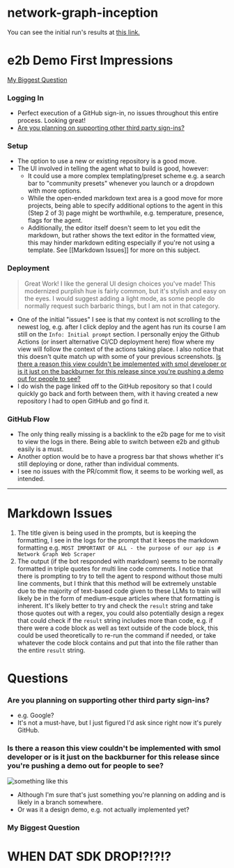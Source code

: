 # network-graph-inception

You can see the initial run's results at [this link.](https://github.com/jzanecook/network-graph-inception/pull/1)

# e2b Demo First Impressions

[My Biggest Question](#my-biggest-question)

### Logging In
- Perfect execution of a GitHub sign-in, no issues throughout this entire process. Looking great!
- [Are you planning on supporting other third party sign-ins?](#are-you-planning-on-supporting-other-third-party-sign-ins)

### Setup
- The option to use a new or existing repository is a good move.
- The UI involved in telling the agent what to build is good, however:
	- It could use a more complex templating/preset scheme e.g. a search bar to "community presets" whenever you launch or a dropdown with more options.
	- While the open-ended markdown text area is a good move for more projects, being able to specify additional options to the agent in this (Step 2 of 3) page might be worthwhile, e.g. temperature, presence, flags for the agent.
	- Additionally, the editor itself doesn't seem to let you edit the markdown, but rather shows the text editor in the formatted view, this may hinder markdown editing especially if you're not using a template. See [[Markdown Issues]] for more on this subject.

### Deployment

> Great Work!
> I like the general UI design choices you've made! This modernized purplish hue is fairly common, but it's stylish and easy on the eyes. I would suggest adding a light mode, as some people do normally request such barbaric things, but I am not in that category.

- One of the initial "issues" I see is that my context is not scrolling to the newest log, e.g. after I click deploy and the agent has run its course I am still on the `Info: Initial prompt` section. I personally enjoy the Github Actions (or insert alternative CI/CD deployment here) flow where my view will follow the context of the actions taking place. I also notice that this doesn't quite match up with some of your previous screenshots. [Is there a reason this view couldn't be implemented with smol developer or is it just on the backburner for this release since you're pushing a demo out for people to see?](#is-there-a-reason-this-view-couldnt-be-implemented-with-smol-developer-or-is-it-just-on-the-backburner-for-this-release-since-youre-pushing-a-demo-out-for-people-to-see)
- I do wish the page linked off to the GitHub repository so that I could quickly go back and forth between them, with it having created a new repository I had to open GitHub and go find it.

### GitHub Flow
- The only thing really missing is a backlink to the e2b page for me to visit to view the logs in there. Being able to switch between e2b and github easily is a must.
- Another option would be to have a progress bar that shows whether it's still deploying or done, rather than individual comments.
- I see no issues with the PR/commit flow, it seems to be working well, as intended.

---

# Markdown Issues
1. The title given is being used in the prompts, but is keeping the formatting, I see in the logs for the prompt that it keeps the markdown formatting e.g. `MOST IMPORTANT OF ALL - the purpose of our app is # Network Graph Web Scraper`
2. The output (if the bot responded with markdown) seems to be normally formatted in triple quotes for multi line code comments. I notice that there is prompting to try to tell the agent to respond without those multi line comments, but I think that this method will be extremely unstable due to the majority of text-based code given to these LLMs to train will likely be in the form of medium-esque articles where that formatting is inherent. It's likely better to try and check the `result` string and take those quotes out with a regex, you could also potentially design a regex that could check if the `result` string includes more than code, e.g. if there were a code block as well as text outside of the code block, this could be used theoretically to re-run the command if needed, or take whatever the code block contains and put that into the file rather than the entire `result` string.

# Questions

### Are you planning on supporting other third party sign-ins?
- e.g. Google?
- It's not a must-have, but I just figured I'd ask since right now it's purely GitHub.

### Is there a reason this view couldn't be implemented with smol developer or is it just on the backburner for this release since you're pushing a demo out for people to see?
![something like this](https://media.discordapp.net/attachments/1118671037782040616/1120120560538624110/Screenshot_2023-06-18_at_3.38.29_PM.png?width=892&height=673)
- Although I'm sure that's just something you're planning on adding and is likely in a branch somewhere.
- Or was it a design demo, e.g. not actually implemented yet?

### My Biggest Question
# WHEN DAT SDK DROP!?!?!?
